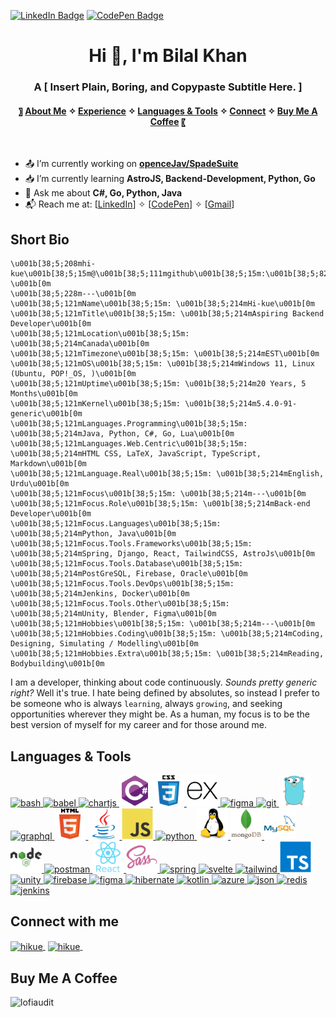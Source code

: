[![LinkedIn Badge](https://img.shields.io/badge/LinkedIn-Profile-informational?style=flat&logo=linkedin&logoColor=white&color=0D76A8)](https://www.linkedin.com/in/hikue/)
[![CodePen Badge](https://img.shields.io/badge/CodePen-Profile-informational?style=flat&logo=codepen&logoColor=white&color=0D76A8)](https://codepen.io/Hi-kue)

<link rel="stylesheet" type='text/css' href="https://cdn.jsdelivr.net/gh/devicons/devicon@latest/devicon.min.css"/>

<h1 align="center">Hi 👋, I'm Bilal Khan</h1>
<h3 align="center">A [ Insert Plain, Boring, and Copypaste Subtitle Here. ]</h3>
<h4 align="center">
〗 
  <a href="#about-me">About Me</a> ✧
  <a href="#experience">Experience</a> ✧
  <a href="#languages--tools">Languages & Tools</a> ✧
  <a href="#connect-with-me">Connect</a> ✧
  <a href="#buy-me-a-coffee">Buy Me A Coffee</a>
〖
</h4>
<br>


<!--- ABOUT ME SECTION --->
- 📤 I’m currently working on **[openceJav/SpadeSuite]()**
- 📥 I’m currently learning **AstroJS, Backend-Development, Python, Go**
- 📝 Ask me about **C#, Go, Python, Java**
- 📬 Reach me at: [[LinkedIn](https://www.linkedin.com/in/hikue/)] ✧ [[CodePen](https://codepen.io/Hi-kue)] ✧ [[Gmail](mailto:hikue.primary@gmail.com)]


<!--- REVAMPED ABOUT ME (LINUX STYLE) --->
## Short Bio

```ansi
\u001b[38;5;208mhi-kue\u001b[38;5;15m@\u001b[38;5;111mgithub\u001b[38;5;15m:\u001b[38;5;82m~\u001b[38;5;15m$ \u001b[0m
\u001b[38;5;228m---\u001b[0m
\u001b[38;5;121mName\u001b[38;5;15m: \u001b[38;5;214mHi-kue\u001b[0m
\u001b[38;5;121mTitle\u001b[38;5;15m: \u001b[38;5;214mAspiring Backend Developer\u001b[0m
\u001b[38;5;121mLocation\u001b[38;5;15m: \u001b[38;5;214mCanada\u001b[0m
\u001b[38;5;121mTimezone\u001b[38;5;15m: \u001b[38;5;214mEST\u001b[0m
\u001b[38;5;121mOS\u001b[38;5;15m: \u001b[38;5;214mWindows 11, Linux (Ubuntu, POP!_OS, )\u001b[0m
\u001b[38;5;121mUptime\u001b[38;5;15m: \u001b[38;5;214m20 Years, 5 Months\u001b[0m
\u001b[38;5;121mKernel\u001b[38;5;15m: \u001b[38;5;214m5.4.0-91-generic\u001b[0m
\u001b[38;5;121mLanguages.Programming\u001b[38;5;15m: \u001b[38;5;214mJava, Python, C#, Go, Lua\u001b[0m
\u001b[38;5;121mLanguages.Web.Centric\u001b[38;5;15m: \u001b[38;5;214mHTML CSS, LaTeX, JavaScript, TypeScript, Markdown\u001b[0m
\u001b[38;5;121mLanguage.Real\u001b[38;5;15m: \u001b[38;5;214mEnglish, Urdu\u001b[0m
\u001b[38;5;121mFocus\u001b[38;5;15m: \u001b[38;5;214m---\u001b[0m
\u001b[38;5;121mFocus.Role\u001b[38;5;15m: \u001b[38;5;214mBack-end Developer\u001b[0m
\u001b[38;5;121mFocus.Languages\u001b[38;5;15m: \u001b[38;5;214mPython, Java\u001b[0m
\u001b[38;5;121mFocus.Tools.Frameworks\u001b[38;5;15m: \u001b[38;5;214mSpring, Django, React, TailwindCSS, AstroJs\u001b[0m
\u001b[38;5;121mFocus.Tools.Database\u001b[38;5;15m: \u001b[38;5;214mPostGreSQL, Firebase, Oracle\u001b[0m
\u001b[38;5;121mFocus.Tools.DevOps\u001b[38;5;15m: \u001b[38;5;214mJenkins, Docker\u001b[0m
\u001b[38;5;121mFocus.Tools.Other\u001b[38;5;15m: \u001b[38;5;214mUnity, Blender, Figma\u001b[0m
\u001b[38;5;121mHobbies\u001b[38;5;15m: \u001b[38;5;214m---\u001b[0m
\u001b[38;5;121mHobbies.Coding\u001b[38;5;15m: \u001b[38;5;214mCoding, Designing, Simulating / Modelling\u001b[0m
\u001b[38;5;121mHobbies.Extra\u001b[38;5;15m: \u001b[38;5;214mReading, Bodybuilding\u001b[0m
```

I am a developer, thinking about code continuously. *Sounds pretty generic right?* Well it's true. I hate being defined by absolutes, so instead I prefer to be someone who is always `learning`, always `growing`, and seeking opportunities wherever they might be. As a human, my focus is to be the best version of myself for my career and for those around me.

## Languages & Tools

<p align="left"> 
  <a href="#" target="_blank" rel="noreferrer"> 
    <img src="https://cdn.jsdelivr.net/gh/devicons/devicon@latest/icons/bash/bash-original.svg" alt="bash" height="50" width="50"/>
  </a> 
  <a href="https://babeljs.io/" target="_blank" rel="noreferrer"> 
    <img src="https://cdn.jsdelivr.net/gh/devicons/devicon@latest/icons/babel/babel-original.svg" alt="babel" height="50" width="50"/>
  </a> 
  <a href="https://www.chartjs.org" target="_blank" rel="noreferrer"> 
    <img src="https://www.chartjs.org/media/logo-title.svg" alt="chartjs" width="50" height="50"/> 
  </a> 
  <a href="https://www.w3schools.com/cs/" target="_blank" rel="noreferrer"> 
    <img src="https://raw.githubusercontent.com/devicons/devicon/master/icons/csharp/csharp-original.svg" alt="csharp" width="50" height="50"/> 
  </a> 
  <a href="https://www.w3schools.com/css/" target="_blank" rel="noreferrer">  
    <img src="https://raw.githubusercontent.com/devicons/devicon/master/icons/css3/css3-original-wordmark.svg" alt="css3" width="50" height="50"/> 
  </a> 
  <a href="https://expressjs.com" target="_blank" rel="noreferrer"> 
    <img src="https://raw.githubusercontent.com/devicons/devicon/master/icons/express/express-original.svg" alt="express" width="50" height="50"/> 
  </a> 
  <a href="https://www.figma.com/" target="_blank" rel="noreferrer"> 
    <img src="https://www.vectorlogo.zone/logos/figma/figma-icon.svg" alt="figma" width="50" height="50"/> 
  </a> 
  <a href="https://git-scm.com/" target="_blank" rel="noreferrer"> 
    <img src="https://www.vectorlogo.zone/logos/git-scm/git-scm-icon.svg" alt="git" width="50" height="50"/> 
  </a> 
  <a href="https://golang.org" target="_blank" rel="noreferrer"> 
    <img src="https://raw.githubusercontent.com/devicons/devicon/master/icons/go/go-original.svg" alt="go" width="50" height="50"/> 
  </a> 
  <a href="https://graphql.org" target="_blank" rel="noreferrer"> 
    <img src="https://www.vectorlogo.zone/logos/graphql/graphql-icon.svg" alt="graphql" width="50" height="50"/> 
  </a> 
  <a href="https://www.w3.org/html/" target="_blank" rel="noreferrer"> 
    <img src="https://raw.githubusercontent.com/devicons/devicon/master/icons/html5/html5-original-wordmark.svg" alt="html5" width="50" height="50"/> 
  </a> 
  <a href="https://www.java.com" target="_blank" rel="noreferrer"> 
    <img src="https://raw.githubusercontent.com/devicons/devicon/master/icons/java/java-original.svg" alt="java" width="50" height="50"/> 
  </a> 
  <a href="https://developer.mozilla.org/en-US/docs/Web/JavaScript" target="_blank" rel="noreferrer"> 
    <img src="https://raw.githubusercontent.com/devicons/devicon/master/icons/javascript/javascript-original.svg" alt="javascript" width="50" height="50"/> 
  </a>
  <a href="" target="_blank" rel="noreferrer">
    <img src="https://www.vectorlogo.zone/logos/python/python-icon.svg" alt="python" height="50" width="50"/>
  </a> 
  <a href="https://www.linux.org/" target="_blank" rel="noreferrer"> 
    <img src="https://raw.githubusercontent.com/devicons/devicon/master/icons/linux/linux-original.svg" alt="linux" width="50" height="50"/> 
  </a> 
  <a href="https://www.mongodb.com/" target="_blank" rel="noreferrer"> 
    <img src="https://raw.githubusercontent.com/devicons/devicon/master/icons/mongodb/mongodb-original-wordmark.svg" alt="mongodb" width="50" height="50"/> 
  </a> 
  <a href="https://www.mysql.com/" target="_blank" rel="noreferrer"> 
    <img src="https://raw.githubusercontent.com/devicons/devicon/master/icons/mysql/mysql-original-wordmark.svg" alt="mysql" width="50" height="50"/> 
  </a> 
  <a href="https://nodejs.org" target="_blank" rel="noreferrer"> 
    <img src="https://raw.githubusercontent.com/devicons/devicon/master/icons/nodejs/nodejs-original-wordmark.svg" alt="nodejs" width="50" height="50"/> 
  </a> 
  <a href="https://postman.com" target="_blank" rel="noreferrer"> 
    <img src="https://www.vectorlogo.zone/logos/getpostman/getpostman-icon.svg" alt="postman" width="50" height="50"/> 
  </a> 
  <a href="https://reactjs.org/" target="_blank" rel="noreferrer"> 
    <img src="https://raw.githubusercontent.com/devicons/devicon/master/icons/react/react-original-wordmark.svg" alt="react" width="50" height="50"/> 
  </a> 
  <a href="https://sass-lang.com" target="_blank" rel="noreferrer"> 
    <img src="https://raw.githubusercontent.com/devicons/devicon/master/icons/sass/sass-original.svg" alt="sass" width="50" height="50"/> 
  </a> 
  <a href="https://spring.io/" target="_blank" rel="noreferrer"> 
    <img src="https://www.vectorlogo.zone/logos/springio/springio-icon.svg" alt="spring" width="50" height="50"/> 
  </a> 
  <a href="https://svelte.dev" target="_blank" rel="noreferrer"> 
    <img src="https://upload.wikimedia.org/wikipedia/commons/1/1b/Svelte_Logo.svg" alt="svelte" width="50" height="50"/> 
  </a> 
  <a href="https://tailwindcss.com/" target="_blank" rel="noreferrer"> 
    <img src="https://www.vectorlogo.zone/logos/tailwindcss/tailwindcss-icon.svg" alt="tailwind" width="50" height="50"/> 
  </a> 
  <a href="https://www.typescriptlang.org/" target="_blank" rel="noreferrer">    
    <img src="https://raw.githubusercontent.com/devicons/devicon/master/icons/typescript/typescript-original.svg" alt="typescript" width="50" height="50"/> 
  </a> 
  <a href="https://unity.com/" target="_blank" rel="noreferrer"> 
    <img src="https://www.vectorlogo.zone/logos/unity3d/unity3d-icon.svg" alt="unity" width="50" height="50"/> 
  </a>
  <!-- ! No HREFS ! -->
  <a href="" target="_blank" rel="noreferrer">
    <img src="https://www.vectorlogo.zone/logos/firebase/firebase-icon.svg" alt="firebase"  height="50"/>
  </a>
  <a href="" target="_blank" rel="noreferrer">
    <img src="https://www.vectorlogo.zone/logos/figma/figma-icon.svg" alt="figma" width="50" height="50"/>
  </a>
  <a href="" target="_blank" rel="noreferrer"> 
    <img src="https://cdn.jsdelivr.net/gh/devicons/devicon@latest/icons/hibernate/hibernate-original-wordmark.svg" alt="hibernate" width="50", heigh="50"/>
  </a>
  <a href="" target="_blank" rel="noreferrer">
    <img src="https://www.vectorlogo.zone/logos/kotlinlang/kotlinlang-icon.svg" alt="kotlin" height="50" width="50"/>
  </a>
  <a href="" target="_blank" rel="noreferrer">
    <img src="https://www.vectorlogo.zone/logos/microsoft_azure/microsoft_azure-icon.svg" alt="azure" height="50" width="50"/>
  </a>
  <a href="" target="_blank" rel="noreferrer">
    <img src="https://www.vectorlogo.zone/logos/json/json-icon.svg" alt="json" height="50" width="50"/>
  </a>
  <a href="" target="_blank" rel="noreferrer">
    <img src="https://www.vectorlogo.zone/logos/redis/redis-icon.svg" alt="redis" height="50" width="50"/>
  </a>
  <a href="" target="_blank" rel="noreferrer">
    <img src="https://www.vectorlogo.zone/logos/jenkins/jenkins-icon.svg" alt="jenkins" height="50" width="50"/>
  </a>
</p>

## Connect with me

<p align="left">
<!-- Connect: LinkedIn --->
  <a href="https://linkedin.com/in/hikue" target="blank"><img align="center" src="https://raw.githubusercontent.com/rahuldkjain/github-profile-readme-generator/master/src/images/icons/Social/linked-in-alt.svg" alt="hikue" height="50" width="50" />&nbsp;</a>
  <!-- Connect: Dribble --->
  <a href="https://dribbble.com/hikue" target="blank"><img align="center" src="https://raw.githubusercontent.com/rahuldkjain/github-profile-readme-generator/master/src/images/icons/Social/dribbble.svg" alt="hikue" height="50" width="50" />&nbsp;</a>
</p>


## Buy Me A Coffee
<p>
  <a href="https://www.buymeacoffee.com/lofiaudit"> <img align="left" src="https://cdn.buymeacoffee.com/buttons/v2/default-yellow.png" height="50" width="210" alt="lofiaudit" /></a>
</p>
